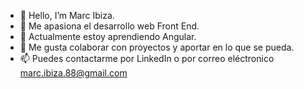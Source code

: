 - 👋 Hello, I’m Marc Ibiza.
- 👀 Me apasiona el desarrollo web Front End.
- 🌱 Actualmente estoy aprendiendo Angular.
- 💞️ Me gusta colaborar con proyectos y aportar en lo que se pueda.
- 📫 Puedes contactarme por LinkedIn o por correo eléctronico marc.ibiza.88@gmail.com 

<!---
MarcIbiza/MarcIbiza is a ✨ special ✨ repository because its `README.md` (this file) appears on your GitHub profile.
You can click the Preview link to take a look at your changes.
--->
